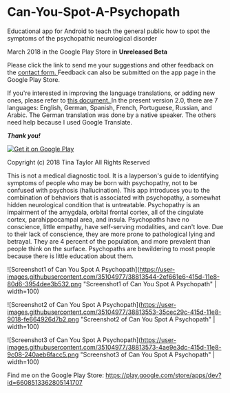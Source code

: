 # Can-You-Spot-A-Psychopath
Educational app for Android to teach the general public how to spot the symptoms of the psychopathic neurological disorder

March 2018 in the Google Play Store in **Unreleased Beta**

Please click the link to send me your suggestions and other feedback on the [contact form. ](http://www.domesticenemies.org/contact.html "Contact form")  Feedback can also be submitted on the app page in the Google Play Store. 

If you're interested in improving the language translations, or adding new ones, please refer to [this document. ](https://docs.google.com/document/d/1j3SYE6aiblJoyldFfjfsxLi8L3inC6HpJ4LdkdRNzb0/edit?usp=sharing "English strings to be translated") In the present version 2.0, there are 7 languages: English, German, Spanish, French, Portuguese, Russian, and Arabic. The German translation was done by a native speaker. The others need help because I used Google Translate.

**_Thank you!_**

<a href="https://play.google.com/store/apps/details?id=org.domesticenemies.canyouspotapsychopath"><img src="https://user-images.githubusercontent.com/35104977/37918941-800f2446-30f0-11e8-8d92-61f042551c77.png" alt="Get it on Google Play"></a>

Copyright (c) 2018 Tina Taylor
All Rights Reserved

This is not a medical diagnostic tool. It is a layperson's guide to identifying symptoms of people who may be born with psychopathy, not to be confused with psychosis (hallucination). This app introduces you to the combination of behaviors that is associated with psychopathy, a somewhat hidden neurological condition that is untreatable. Psychopathy is an impairment of the amygdala, orbital frontal cortex, all of the cingulate cortex, parahippocampal area, and insula. Psychopaths have no conscience, little empathy, have self-serving modalities, and can't love. Due to their lack of conscience, they are more prone to pathological lying and betrayal. They are 4 percent of the population, and more prevalent than people think on the surface. Psychopaths are bewildering to most people because there is little education about them. 



![Screenshot1 of Can You Spot A Psychopath](https://user-images.githubusercontent.com/35104977/38813544-2ef661e6-415d-11e8-80d6-3954dee3b532.png "Screenshot1 of Can You Spot A Psychopath" | width=100)

![Screenshot2 of Can You Spot A Psychopath](https://user-images.githubusercontent.com/35104977/38813553-35cec29c-415d-11e8-9018-fe664926d7b2.png "Screenshot2 of Can You Spot A Psychopath" | width=100)

![Screenshot3 of Can You Spot A Psychopath](https://user-images.githubusercontent.com/35104977/38813573-4ae9e3dc-415d-11e8-9c08-240aeb6facc5.png "Screenshot3 of Can You Spot A Psychopath" | width=100)

Find me on the Google Play Store:  <a href="https://play.google.com/store/apps/dev?id=6608513362805141707">https://play.google.com/store/apps/dev?id=6608513362805141707</a>

